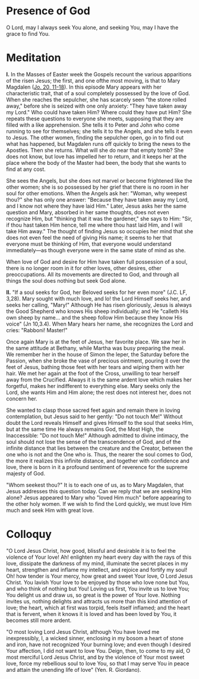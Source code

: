 # Presence of God

O Lord, may I always seek You alone, and seeking You, may I have the grace to find You.

# Meditation

**I.** In the Masses of Easter week the Gospels recount the various apparitions of the risen Jesus; the first, and one ofthe most moving, is that to Mary Magdalen ([Jo. 20, 11-18](https://vulgata.online/bible/Jo.20?ed=DR2&vfn=DR2.Jo.20.11-18:vs)). In this episode Mary appears with her characteristic trait, that of a soul completely possessed by the love of God. When she reaches the sepulcher, she has scarcely seen "the stone rolled away," before she is seized with one only anxiety: "They have taken away my Lord." Who could have taken Him? Where could they have put Him? She repeats these questions to everyone she meets, supposing that they are filled with a like apprehension. She tells it to Peter and John who come running to see for themselves; she tells it to the Angels, and she tells it even to Jesus. The other women, finding the sepulcher open, go in to find out what has happened, but Magdalen runs off quickly to bring the news to the Apostles. Then she returns. What will she do near that empty tomb? She does not know, but love has impelled her to return, and it keeps her at the place where the body of the Master had been, the body that she wants to find at any cost.

She sees the Angels, but she does not marvel or become frightened like the other women; she is so possessed by her grief that there is no room in her soul for other emotions. When the Angels ask her: "Woman, why weepest thou?" she has only one answer: "Because they have taken away my Lord, and I know not where they have laid Him." Later, Jesus asks her the same question and Mary, absorbed in her same thoughts, does not even recognize Him, but "thinking that it was the gardener," she says to Him: "Sir, if thou hast taken Him hence, tell me where thou hast laid Him, and I will take Him away." The thought of finding Jesus so occupies her mind that she does not even feel the need of giving His name; it seems to her that everyone must be thinking of Him, that everyone would understand immediately—as though everyone were in the same state of mind as she.

When love of God and desire for Him have taken full possession of a soul, there is no longer room in it for other loves, other desires, other preoccupations. All its movements are directed to God, and through all things the soul does nothing but seek God alone.

**II.** "If a soul seeks for God, her Beloved seeks for her even more" (J.C. LF, 3,28). Mary sought with much love, and lo! the Lord Himself seeks her, and seeks her calling, "Mary!" Although He has risen gloriously, Jesus is always the Good Shepherd who knows His sheep individually; and He "calleth His own sheep by name... and the sheep follow Him because they know His voice" (Jn 10,3.4). When Mary hears her name, she recognizes the Lord and cries: "Rabboni! Master!"

Once again Mary is at the feet of Jesus, her favorite place. We saw her in the same attitude at Bethany, while Martha was busy preparing the meal. We remember her in the house of Simon the leper, the Saturday before the Passion, when she broke the vase of precious ointment, pouring it over the feet of Jesus, bathing those feet with her tears and wiping them with her hair. We met her again at the foot of the Cross, unwilling to tear herself away from the Crucified. Always it is the same ardent love which makes her forgetful, makes her indifferent to everything else. Mary seeks only the Lord, she wants Him and Him alone; the rest does not interest her, does not concern her.

She wanted to clasp those sacred feet again and remain there in loving contemplation, but Jesus said to her gently: "Do not touch Me!" Without doubt the Lord reveals Himself and gives Himself to the soul that seeks Him, but at the same time He always remains God, the Most High, the Inaccessible: "Do not touch Me!" Although admitted to divine intimacy, the soul should not lose the sense of the transcendence of God, and of the infinite distance that lies between the creature and the Creator, between the one who is not and the One who is. Thus, the nearer the soul comes to God, the more it realizes this infinite distance, and together with confidence and love, there is born in it a profound sentiment of reverence for the supreme majesty of God.

"Whom seekest thou?" It is to each one of us, as to Mary Magdalen, that Jesus addresses this question today. Can we reply that we are seeking Him alone? Jesus appeared to Mary who "loved Him much" before appearing to the other holy women. If we wish to find the Lord quickly, we must love Him much and seek Him with great love.

# Colloquy

"O Lord Jesus Christ, how good, blissful and desirable it is to feel the violence of Your love! Ah! enlighten my heart every day with the rays of this love, dissipate the darkness of my mind, illuminate the secret places in my heart, strengthen and inflame my intellect, and rejoice and fortify my soul! Oh! how tender is Your mercy, how great and sweet Your love, O Lord Jesus Christ. You lavish Your love to be enjoyed by those who love none but You, and who think of nothing but You! Loving us first, You invite us to love You; You delight us and draw us, so great is the power of Your love. Nothing invites us, nothing delights and attracts us more than this kind attention of love; the heart, which at first was torpid, feels itself inflamed; and the heart that is fervent, when it knows it is loved and has been loved by You, it becomes still more ardent.

"O most loving Lord Jesus Christ, although You have loved me inexpressibly, I, a wicked sinner, enclosing in my bosom a heart of stone and iron, have not recognized Your burning love; and even though I desired Your affection, I did not want to love You. Deign, then, to come to my aid, O most merciful Lord Jesus Christ, and by the violence of Your most sweet love, force my rebellious soul to love You, so that I may serve You in peace and attain the unending life of love" (Yen. R. Giordano).
